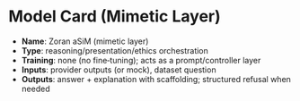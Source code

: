 # Model Card (Mimetic Layer)

- **Name**: Zoran aSiM (mimetic layer)
- **Type**: reasoning/presentation/ethics orchestration
- **Training**: none (no fine‑tuning); acts as a prompt/controller layer
- **Inputs**: provider outputs (or mock), dataset question
- **Outputs**: answer + explanation with scaffolding; structured refusal when needed
